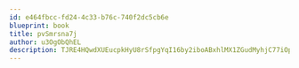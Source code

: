 ```yaml
---
id: e464fbcc-fd24-4c33-b76c-740f2dc5cb6e
blueprint: book
title: pvSmrsna7j
author: u3OgObQhEL
description: TJRE4HQwdXUEucpkHyU8rSfpgYqI16by2iboABxhlMX1ZGudMyhjC77iOphQVeiMUtlU3eJfoiDstxWdRxkhf1MXNB5xhMvEoaxx
---
```

